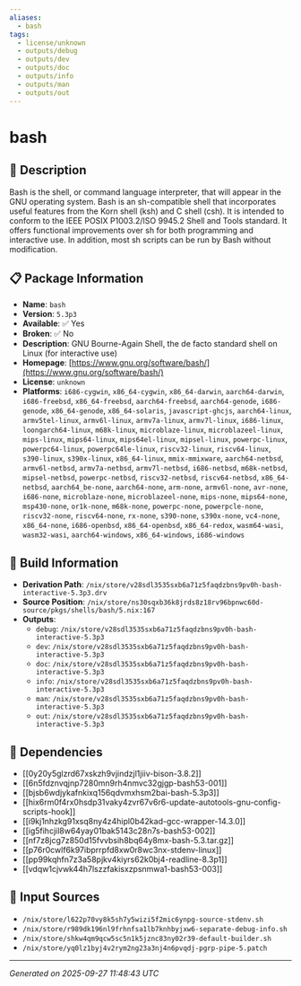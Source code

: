 ```yaml
---
aliases:
  - bash
tags:
  - license/unknown
  - outputs/debug
  - outputs/dev
  - outputs/doc
  - outputs/info
  - outputs/man
  - outputs/out
---
```


# bash

## 📝 Description

Bash is the shell, or command language interpreter, that will
appear in the GNU operating system.  Bash is an sh-compatible
shell that incorporates useful features from the Korn shell
(ksh) and C shell (csh).  It is intended to conform to the IEEE
POSIX P1003.2/ISO 9945.2 Shell and Tools standard.  It offers
functional improvements over sh for both programming and
interactive use.  In addition, most sh scripts can be run by
Bash without modification.


## 📋 Package Information

- **Name**: `bash`
- **Version**: `5.3p3`
- **Available**: ✅ Yes
- **Broken**: ✅ No
- **Description**: GNU Bourne-Again Shell, the de facto standard shell on Linux (for interactive use)
- **Homepage**: [https://www.gnu.org/software/bash/](https://www.gnu.org/software/bash/)
- **License**: `unknown`
- **Platforms**: `i686-cygwin`, `x86_64-cygwin`, `x86_64-darwin`, `aarch64-darwin`, `i686-freebsd`, `x86_64-freebsd`, `aarch64-freebsd`, `aarch64-genode`, `i686-genode`, `x86_64-genode`, `x86_64-solaris`, `javascript-ghcjs`, `aarch64-linux`, `armv5tel-linux`, `armv6l-linux`, `armv7a-linux`, `armv7l-linux`, `i686-linux`, `loongarch64-linux`, `m68k-linux`, `microblaze-linux`, `microblazeel-linux`, `mips-linux`, `mips64-linux`, `mips64el-linux`, `mipsel-linux`, `powerpc-linux`, `powerpc64-linux`, `powerpc64le-linux`, `riscv32-linux`, `riscv64-linux`, `s390-linux`, `s390x-linux`, `x86_64-linux`, `mmix-mmixware`, `aarch64-netbsd`, `armv6l-netbsd`, `armv7a-netbsd`, `armv7l-netbsd`, `i686-netbsd`, `m68k-netbsd`, `mipsel-netbsd`, `powerpc-netbsd`, `riscv32-netbsd`, `riscv64-netbsd`, `x86_64-netbsd`, `aarch64_be-none`, `aarch64-none`, `arm-none`, `armv6l-none`, `avr-none`, `i686-none`, `microblaze-none`, `microblazeel-none`, `mips-none`, `mips64-none`, `msp430-none`, `or1k-none`, `m68k-none`, `powerpc-none`, `powerpcle-none`, `riscv32-none`, `riscv64-none`, `rx-none`, `s390-none`, `s390x-none`, `vc4-none`, `x86_64-none`, `i686-openbsd`, `x86_64-openbsd`, `x86_64-redox`, `wasm64-wasi`, `wasm32-wasi`, `aarch64-windows`, `x86_64-windows`, `i686-windows`

## 🔧 Build Information

- **Derivation Path**: `/nix/store/v28sdl3535sxb6a71z5faqdzbns9pv0h-bash-interactive-5.3p3.drv`
- **Source Position**: `/nix/store/ns30sqxb36k8jrds8z18rv96bpnwc60d-source/pkgs/shells/bash/5.nix:167`
- **Outputs**:
  - `debug`:  `/nix/store/v28sdl3535sxb6a71z5faqdzbns9pv0h-bash-interactive-5.3p3`
  - `dev`:  `/nix/store/v28sdl3535sxb6a71z5faqdzbns9pv0h-bash-interactive-5.3p3`
  - `doc`:  `/nix/store/v28sdl3535sxb6a71z5faqdzbns9pv0h-bash-interactive-5.3p3`
  - `info`:  `/nix/store/v28sdl3535sxb6a71z5faqdzbns9pv0h-bash-interactive-5.3p3`
  - `man`:  `/nix/store/v28sdl3535sxb6a71z5faqdzbns9pv0h-bash-interactive-5.3p3`
  - `out`:  `/nix/store/v28sdl3535sxb6a71z5faqdzbns9pv0h-bash-interactive-5.3p3`

## 🔗 Dependencies

- [[0y20y5glzrd67xskzh9vjindzjl1jiiv-bison-3.8.2]]
- [[6n5fdznvqjnp7280mn9rh4nmvc32gjgp-bash53-001]]
- [[bjsb6wdjykafnkixq156qdvmxhsm2bai-bash-5.3p3]]
- [[hix6rm0f4rx0hsdp31vaky4zvr67v6r6-update-autotools-gnu-config-scripts-hook]]
- [[i9kj1nhzkg91xsq8ny4z4hipl0b42kad-gcc-wrapper-14.3.0]]
- [[ig5fihcjil8w64yay01bak5143c28n7s-bash53-002]]
- [[nf7z8jcg7z850d15fvvbsih8bq64y8mx-bash-5.3.tar.gz]]
- [[p76r0cwlf6k97ibprrpfd8xw0r8wc3nx-stdenv-linux]]
- [[pp99kqhfn7z3a58pjkv4kiyrs62k0bj4-readline-8.3p1]]
- [[vdqw1cjvwk44h7lszzfakisxzpsnmwa1-bash53-003]]

## 📁 Input Sources

- `/nix/store/l622p70vy8k5sh7y5wizi5f2mic6ynpg-source-stdenv.sh`
- `/nix/store/r989dk196nl9frhnfsa1lb7knhbyjxw6-separate-debug-info.sh`
- `/nix/store/shkw4qm9qcw5sc5n1k5jznc83ny02r39-default-builder.sh`
- `/nix/store/yq0lz1byj4v2rym2ng23a3nj4n6pvqdj-pgrp-pipe-5.patch`

---
*Generated on 2025-09-27 11:48:43 UTC*

